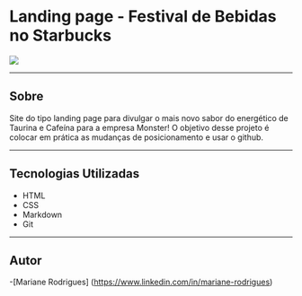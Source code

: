 # Landing page - Festival de Bebidas no Starbucks

![](./img/Captura%20de%20Tela%202024-09-20%20às%2015.27.11.png)

---
## Sobre
Site do tipo landing page para divulgar o mais novo sabor do energético de Taurina e Cafeína para a empresa Monster! O objetivo desse projeto é colocar em prática as mudanças de posicionamento e usar o github.




---

## Tecnologias Utilizadas
- HTML
- CSS
- Markdown
- Git

---

## Autor
-[Mariane Rodrigues] (https://www.linkedin.com/in/mariane-rodrigues)

